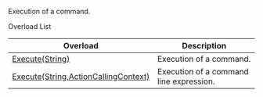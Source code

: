 Execution of a command.

Overload List

| Overload | Description |
| --- | --- |
| [Execute(String)](Eplan.EplApi.AFu~Eplan.EplApi.ApplicationFramework.CommandLineInterpreter~Execute(String).html) | Execution of a command. |
| [Execute(String,ActionCallingContext)](Eplan.EplApi.AFu~Eplan.EplApi.ApplicationFramework.CommandLineInterpreter~Execute(String,ActionCallingContext).html) | Execution of a command line expression. |


